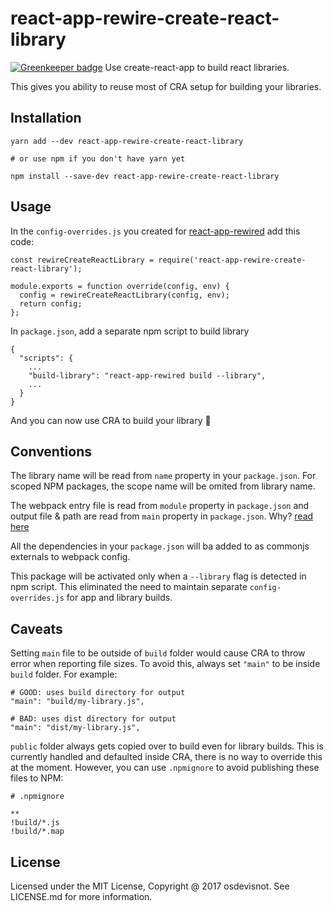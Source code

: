 # react-app-rewire-create-react-library

[![Greenkeeper badge](https://badges.greenkeeper.io/osdevisnot/react-app-rewire-create-react-library.svg)](https://greenkeeper.io/)
Use create-react-app to build react libraries.

This gives you ability to reuse most of CRA setup for building your libraries.

## Installation
```
yarn add --dev react-app-rewire-create-react-library

# or use npm if you don't have yarn yet

npm install --save-dev react-app-rewire-create-react-library
```

## Usage
In the `config-overrides.js` you created for [react-app-rewired](https://github.com/timarney/react-app-rewired) add this code:

```
const rewireCreateReactLibrary = require('react-app-rewire-create-react-library');

module.exports = function override(config, env) {
  config = rewireCreateReactLibrary(config, env);
  return config;
};
```

In `package.json`, add a separate npm script to build library

```
{
  "scripts": {
    ...
    "build-library": "react-app-rewired build --library",
    ...
  }
}
```

And you can now use CRA to build your library 💪

## Conventions

The library name will be read from `name` property in your `package.json`. For scoped NPM packages, the scope name will be omited from library name.

The webpack entry file is read from `module` property in `package.json` and output file & path are read from `main` property in `package.json`. Why? [read here](https://github.com/dherman/defense-of-dot-js/blob/master/proposal.md#typical-usage)

All the dependencies in your `package.json` will ba added to as commonjs externals to webpack config.

This package will be activated only when a `--library` flag is detected in npm script. This eliminated the need to maintain separate `config-overrides.js` for app and library builds.

## Caveats

Setting `main` file to be outside of `build` folder would cause CRA to throw error when reporting file sizes. To avoid this, always set `"main"` to be inside `build` folder. For example:
```
# GOOD: uses build directory for output
"main": "build/my-library.js",

# BAD: uses dist directory for output
"main": "dist/my-library.js",
```

`public` folder always gets copied over to build even for library builds. This is currently handled and defaulted inside CRA, there is no way to override this at the moment. However, you can use `.npmignore` to avoid publishing these files to NPM:
```
# .npmignore

**
!build/*.js
!build/*.map
```

## License
Licensed under the MIT License, Copyright @ 2017 osdevisnot. See LICENSE.md for more information.
